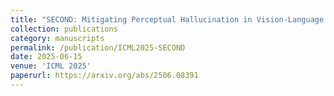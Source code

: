 ```yaml
---
title: "SECOND: Mitigating Perceptual Hallucination in Vision-Language Models via Selective and Contrastive Decoding"
collection: publications
category: manuscripts
permalink: /publication/ICML2025-SECOND
date: 2025-06-15
venue: 'ICML 2025'
paperurl: https://arxiv.org/abs/2506.08391
---
```

